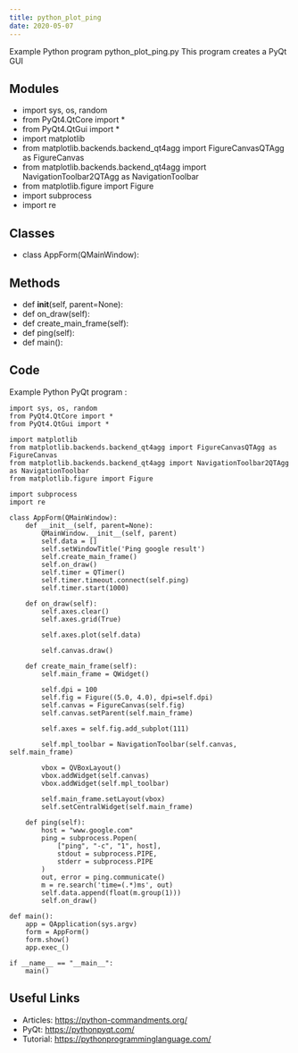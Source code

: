 ```yaml
---
title: python_plot_ping
date: 2020-05-07
---
```

Example Python program python_plot_ping.py
This program creates a PyQt GUI

## Modules

* import sys, os, random
* from PyQt4.QtCore import *
* from PyQt4.QtGui import *
* import matplotlib
* from matplotlib.backends.backend_qt4agg import FigureCanvasQTAgg as FigureCanvas
* from matplotlib.backends.backend_qt4agg import NavigationToolbar2QTAgg as NavigationToolbar
* from matplotlib.figure import Figure
* import subprocess
* import re

## Classes

* class AppForm(QMainWindow):

## Methods

* def __init__(self, parent=None):
* def on_draw(self):
* def create_main_frame(self):
* def ping(self):
* def main():

## Code

Example Python PyQt program :

    import sys, os, random
    from PyQt4.QtCore import *
    from PyQt4.QtGui import *
    
    import matplotlib
    from matplotlib.backends.backend_qt4agg import FigureCanvasQTAgg as FigureCanvas
    from matplotlib.backends.backend_qt4agg import NavigationToolbar2QTAgg as NavigationToolbar
    from matplotlib.figure import Figure
    
    import subprocess
    import re
    
    class AppForm(QMainWindow):
        def __init__(self, parent=None):
            QMainWindow.__init__(self, parent)
            self.data = []
            self.setWindowTitle('Ping google result')
            self.create_main_frame()
            self.on_draw()
            self.timer = QTimer()
            self.timer.timeout.connect(self.ping)
            self.timer.start(1000)
    
        def on_draw(self):
            self.axes.clear()
            self.axes.grid(True)
    
            self.axes.plot(self.data)
    
            self.canvas.draw()
    
        def create_main_frame(self):
            self.main_frame = QWidget()
    
            self.dpi = 100
            self.fig = Figure((5.0, 4.0), dpi=self.dpi)
            self.canvas = FigureCanvas(self.fig)
            self.canvas.setParent(self.main_frame)
    
            self.axes = self.fig.add_subplot(111)
    
            self.mpl_toolbar = NavigationToolbar(self.canvas, self.main_frame)
    
            vbox = QVBoxLayout()
            vbox.addWidget(self.canvas)
            vbox.addWidget(self.mpl_toolbar)
    
            self.main_frame.setLayout(vbox)
            self.setCentralWidget(self.main_frame)
    
        def ping(self):
            host = "www.google.com"
            ping = subprocess.Popen(
                ["ping", "-c", "1", host],
                stdout = subprocess.PIPE,
                stderr = subprocess.PIPE
            )
            out, error = ping.communicate()
            m = re.search('time=(.*)ms', out)
            self.data.append(float(m.group(1)))
            self.on_draw()
    
    def main():
        app = QApplication(sys.argv)
        form = AppForm()
        form.show()
        app.exec_()
    
    if __name__ == "__main__":
        main()
    

## Useful Links

- Articles: https://python-commandments.org/
- PyQt: https://pythonpyqt.com/
- Tutorial: https://pythonprogramminglanguage.com/
